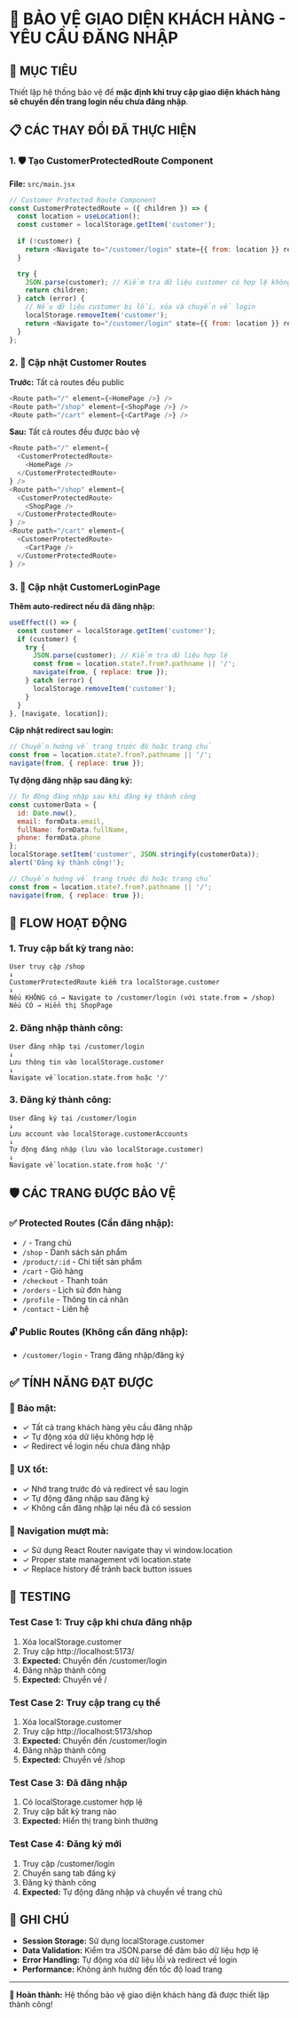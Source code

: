 # 🔐 BẢO VỆ GIAO DIỆN KHÁCH HÀNG - YÊU CẦU ĐĂNG NHẬP

## 🎯 **MỤC TIÊU**
Thiết lập hệ thống bảo vệ để **mặc định khi truy cập giao diện khách hàng sẽ chuyển đến trang login nếu chưa đăng nhập**.

## 📋 **CÁC THAY ĐỔI ĐÃ THỰC HIỆN**

### **1. 🛡️ Tạo CustomerProtectedRoute Component**

**File:** `src/main.jsx`

```javascript
// Customer Protected Route Component
const CustomerProtectedRoute = ({ children }) => {
  const location = useLocation();
  const customer = localStorage.getItem('customer');
  
  if (!customer) {
    return <Navigate to="/customer/login" state={{ from: location }} replace />;
  }

  try {
    JSON.parse(customer); // Kiểm tra dữ liệu customer có hợp lệ không
    return children;
  } catch (error) {
    // Nếu dữ liệu customer bị lỗi, xóa và chuyển về login
    localStorage.removeItem('customer');
    return <Navigate to="/customer/login" state={{ from: location }} replace />;
  }
};
```

### **2. 🔄 Cập nhật Customer Routes**

**Trước:** Tất cả routes đều public
```javascript
<Route path="/" element={<HomePage />} />
<Route path="/shop" element={<ShopPage />} />
<Route path="/cart" element={<CartPage />} />
```

**Sau:** Tất cả routes đều được bảo vệ
```javascript
<Route path="/" element={
  <CustomerProtectedRoute>
    <HomePage />
  </CustomerProtectedRoute>
} />
<Route path="/shop" element={
  <CustomerProtectedRoute>
    <ShopPage />
  </CustomerProtectedRoute>
} />
<Route path="/cart" element={
  <CustomerProtectedRoute>
    <CartPage />
  </CustomerProtectedRoute>
} />
```

### **3. 🔑 Cập nhật CustomerLoginPage**

**Thêm auto-redirect nếu đã đăng nhập:**
```javascript
useEffect(() => {
  const customer = localStorage.getItem('customer');
  if (customer) {
    try {
      JSON.parse(customer); // Kiểm tra dữ liệu hợp lệ
      const from = location.state?.from?.pathname || '/';
      navigate(from, { replace: true });
    } catch (error) {
      localStorage.removeItem('customer');
    }
  }
}, [navigate, location]);
```

**Cập nhật redirect sau login:**
```javascript
// Chuyển hướng về trang trước đó hoặc trang chủ
const from = location.state?.from?.pathname || '/';
navigate(from, { replace: true });
```

**Tự động đăng nhập sau đăng ký:**
```javascript
// Tự động đăng nhập sau khi đăng ký thành công
const customerData = {
  id: Date.now(),
  email: formData.email,
  fullName: formData.fullName,
  phone: formData.phone
};
localStorage.setItem('customer', JSON.stringify(customerData));
alert('Đăng ký thành công!');

// Chuyển hướng về trang trước đó hoặc trang chủ
const from = location.state?.from?.pathname || '/';
navigate(from, { replace: true });
```

## 🔄 **FLOW HOẠT ĐỘNG**

### **1. Truy cập bất kỳ trang nào:**
```
User truy cập /shop
↓
CustomerProtectedRoute kiểm tra localStorage.customer
↓
Nếu KHÔNG có → Navigate to /customer/login (với state.from = /shop)
Nếu CÓ → Hiển thị ShopPage
```

### **2. Đăng nhập thành công:**
```
User đăng nhập tại /customer/login
↓
Lưu thông tin vào localStorage.customer
↓
Navigate về location.state.from hoặc '/'
```

### **3. Đăng ký thành công:**
```
User đăng ký tại /customer/login
↓
Lưu account vào localStorage.customerAccounts
↓
Tự động đăng nhập (lưu vào localStorage.customer)
↓
Navigate về location.state.from hoặc '/'
```

## 🛡️ **CÁC TRANG ĐƯỢC BẢO VỆ**

### **✅ Protected Routes (Cần đăng nhập):**
- `/` - Trang chủ
- `/shop` - Danh sách sản phẩm
- `/product/:id` - Chi tiết sản phẩm
- `/cart` - Giỏ hàng
- `/checkout` - Thanh toán
- `/orders` - Lịch sử đơn hàng
- `/profile` - Thông tin cá nhân
- `/contact` - Liên hệ

### **🔓 Public Routes (Không cần đăng nhập):**
- `/customer/login` - Trang đăng nhập/đăng ký

## ✅ **TÍNH NĂNG ĐẠT ĐƯỢC**

### **🔐 Bảo mật:**
- ✓ Tất cả trang khách hàng yêu cầu đăng nhập
- ✓ Tự động xóa dữ liệu không hợp lệ
- ✓ Redirect về login nếu chưa đăng nhập

### **🎯 UX tốt:**
- ✓ Nhớ trang trước đó và redirect về sau login
- ✓ Tự động đăng nhập sau đăng ký
- ✓ Không cần đăng nhập lại nếu đã có session

### **🔄 Navigation mượt mà:**
- ✓ Sử dụng React Router navigate thay vì window.location
- ✓ Proper state management với location.state
- ✓ Replace history để tránh back button issues

## 🧪 **TESTING**

### **Test Case 1: Truy cập khi chưa đăng nhập**
1. Xóa localStorage.customer
2. Truy cập http://localhost:5173/
3. **Expected:** Chuyển đến /customer/login
4. Đăng nhập thành công
5. **Expected:** Chuyển về /

### **Test Case 2: Truy cập trang cụ thể**
1. Xóa localStorage.customer  
2. Truy cập http://localhost:5173/shop
3. **Expected:** Chuyển đến /customer/login
4. Đăng nhập thành công
5. **Expected:** Chuyển về /shop

### **Test Case 3: Đã đăng nhập**
1. Có localStorage.customer hợp lệ
2. Truy cập bất kỳ trang nào
3. **Expected:** Hiển thị trang bình thường

### **Test Case 4: Đăng ký mới**
1. Truy cập /customer/login
2. Chuyển sang tab đăng ký
3. Đăng ký thành công
4. **Expected:** Tự động đăng nhập và chuyển về trang chủ

## 📝 **GHI CHÚ**

- **Session Storage:** Sử dụng localStorage.customer
- **Data Validation:** Kiểm tra JSON.parse để đảm bảo dữ liệu hợp lệ
- **Error Handling:** Tự động xóa dữ liệu lỗi và redirect về login
- **Performance:** Không ảnh hưởng đến tốc độ load trang

---

**🎉 Hoàn thành:** Hệ thống bảo vệ giao diện khách hàng đã được thiết lập thành công!
